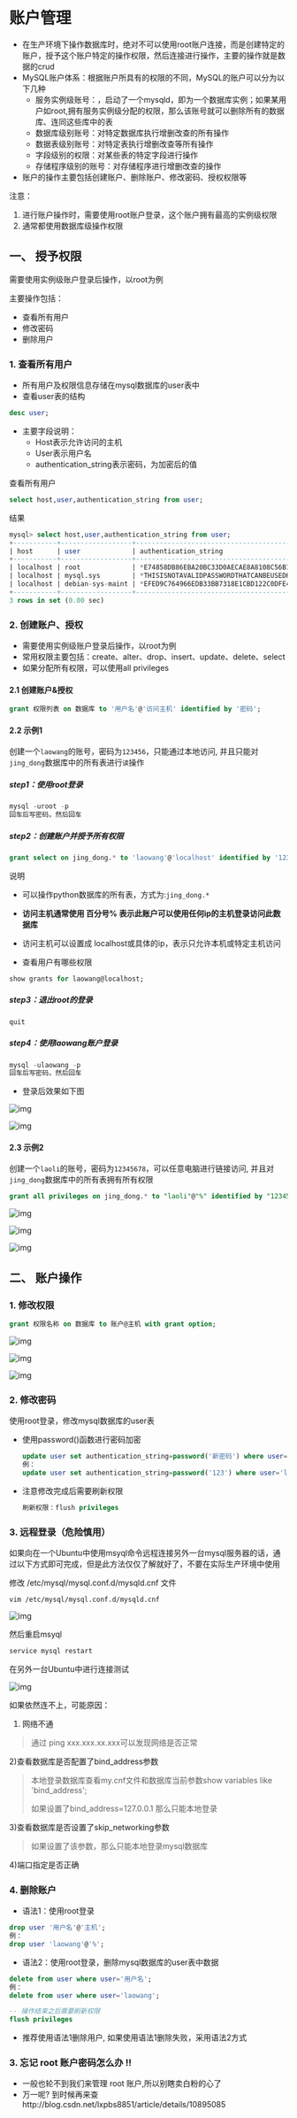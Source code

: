 # 账户管理

-   在生产环境下操作数据库时，绝对不可以使用root账户连接，而是创建特定的账户，授予这个账户特定的操作权限，然后连接进行操作，主要的操作就是数据的crud
-   MySQL账户体系：根据账户所具有的权限的不同，MySQL的账户可以分为以下几种
    -   服务实例级账号：，启动了一个mysqld，即为一个数据库实例；如果某用户如root,拥有服务实例级分配的权限，那么该账号就可以删除所有的数据库、连同这些库中的表
    -   数据库级别账号：对特定数据库执行增删改查的所有操作
    -   数据表级别账号：对特定表执行增删改查等所有操作
    -   字段级别的权限：对某些表的特定字段进行操作
    -   存储程序级别的账号：对存储程序进行增删改查的操作
-   账户的操作主要包括创建账户、删除账户、修改密码、授权权限等

注意：

1.  进行账户操作时，需要使用root账户登录，这个账户拥有最高的实例级权限
2.  通常都使用数据库级操作权限

## 一、 授予权限

需要使用实例级账户登录后操作，以root为例

主要操作包括：

-   查看所有用户
-   修改密码
-   删除用户

### 1. 查看所有用户

-   所有用户及权限信息存储在mysql数据库的user表中
-   查看user表的结构

```sql
desc user;
```

-   主要字段说明：
    -   Host表示允许访问的主机
    -   User表示用户名
    -   authentication_string表示密码，为加密后的值

查看所有用户

```sql
select host,user,authentication_string from user;
```

结果

```sql
mysql> select host,user,authentication_string from user;
+-----------+------------------+-------------------------------------------+
| host      | user             | authentication_string                     |
+-----------+------------------+-------------------------------------------+
| localhost | root             | *E74858DB86EBA20BC33D0AECAE8A8108C56B17FA |
| localhost | mysql.sys        | *THISISNOTAVALIDPASSWORDTHATCANBEUSEDHERE |
| localhost | debian-sys-maint | *EFED9C764966EDB33BB7318E1CBD122C0DFE4827 |
+-----------+------------------+-------------------------------------------+
3 rows in set (0.00 sec)
```

### 2. 创建账户、授权

-   需要使用实例级账户登录后操作，以root为例
-   常用权限主要包括：create、alter、drop、insert、update、delete、select
-   如果分配所有权限，可以使用all privileges

#### 2.1 创建账户&授权

```sql
grant 权限列表 on 数据库 to '用户名'@'访问主机' identified by '密码';
```

#### 2.2 示例1

创建一个`laowang`的账号，密码为`123456`，只能通过本地访问, 并且只能对`jing_dong`数据库中的所有表进行`读`操作

##### step1：使用root登录

```sql
mysql -uroot -p
回车后写密码，然后回车
```

##### step2：创建账户并授予所有权限

```sql
grant select on jing_dong.* to 'laowang'@'localhost' identified by '123456';
```

说明

-   可以操作python数据库的所有表，方式为:`jing_dong.*`
-   **访问主机通常使用 百分号% 表示此账户可以使用任何ip的主机登录访问此数据库**
-   访问主机可以设置成 localhost或具体的ip，表示只允许本机或特定主机访问

-   查看用户有哪些权限

```sql
show grants for laowang@localhost;
```

##### step3：退出root的登录

```sql
quit
```

##### step4：使用laowang账户登录

```sql
mysql -ulaowang -p
回车后写密码，然后回车
```

-   登录后效果如下图

![img](imgs/QQ20171031-185544@2x.png)

![img](imgs/QQ20171031-185617@2x.png)

#### 2.3 示例2

创建一个`laoli`的账号，密码为`12345678`，可以任意电脑进行链接访问, 并且对`jing_dong`数据库中的所有表拥有所有权限

```sql
grant all privileges on jing_dong.* to "laoli"@"%" identified by "12345678"
```

![img](imgs/QQ20171031-185932@2x.png)

![img](imgs/QQ20171031-190045@2x.png)

![img](imgs/QQ20171031-190115@2x.png)

## 二、 账户操作

### 1. 修改权限

```sql
grant 权限名称 on 数据库 to 账户@主机 with grant option;
```

![img](imgs/QQ20171031-191118@2x.png)

![img](imgs/QQ20171031-191318@2x.png)

![img](imgs/QQ20171031-191256@2x.png)

### 2. 修改密码

使用root登录，修改mysql数据库的user表

-   使用password()函数进行密码加密

    ```sql
    update user set authentication_string=password('新密码') where user='用户名';
    例：
    update user set authentication_string=password('123') where user='laowang';
    ```

-   注意修改完成后需要刷新权限

    ```sql
    刷新权限：flush privileges
    ```

### 3. 远程登录（危险慎用）

如果向在一个Ubuntu中使用msyql命令远程连接另外一台mysql服务器的话，通过以下方式即可完成，但是此方法仅仅了解就好了，不要在实际生产环境中使用

修改 /etc/mysql/mysql.conf.d/mysqld.cnf 文件

```
vim /etc/mysql/mysql.conf.d/mysqld.cnf
```

![img](imgs/QQ20171031-193100@2x.png)

然后重启msyql

```sql
service mysql restart
```

在另外一台Ubuntu中进行连接测试

![img](imgs/QQ20171031-193215@2x.png)

如果依然连不上，可能原因：

1) 网络不通

>   通过 ping xxx.xxx.xx.xxx可以发现网络是否正常

2)查看数据库是否配置了bind_address参数

>   本地登录数据库查看my.cnf文件和数据库当前参数show variables like 'bind_address';
>
>   如果设置了bind_address=127.0.0.1 那么只能本地登录

3)查看数据库是否设置了skip_networking参数

>   如果设置了该参数，那么只能本地登录mysql数据库

4)端口指定是否正确

### 4. 删除账户

-   语法1：使用root登录

```sql
drop user '用户名'@'主机';
例：
drop user 'laowang'@'%';
```

-   语法2：使用root登录，删除mysql数据库的user表中数据

```sql
delete from user where user='用户名';
例：
delete from user where user='laowang';

-- 操作结束之后需要刷新权限
flush privileges
```

-   推荐使用语法1删除用户, 如果使用语法1删除失败，采用语法2方式

### 3. 忘记 root 账户密码怎么办 !!

-   一般也轮不到我们来管理 root 账户,所以别瞎卖白粉的心了
-   万一呢? 到时候再来查http://blog.csdn.net/lxpbs8851/article/details/10895085